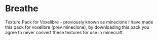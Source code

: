 # Breathe
Texture Pack for Voxelibre - previously known as mineclone
I have made this pack for voxelibre (prev mineclone), by downloading this pack you agree to never convert these textures for use in minecraft.

